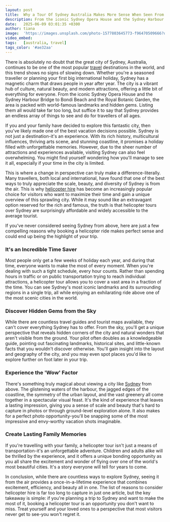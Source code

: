 ```yaml
---
layout: post
title:  Why a Tour Of Sydney Australia Makes More Sense When Seen From The Air
description: From the iconic Sydney Opera House and the Sydney Harbour Bridge to Bondi Beach and the Royal Botanic Garden, the area is packed with world-famous landmarks and hidden gems.
date:   2025-06-09 03:01:35 +0300
author: tiana
image:  'https://images.unsplash.com/photo-1577803645773-f96470509666?q=80&w=2940&auto=format&fit=crop&ixlib=rb-4.1.0&ixid=M3wxMjA3fDB8MHxwaG90by1wYWdlfHx8fGVufDB8fHx8fA%3D%3D'
video_embed:
tags:   [australia, travel]
tags_color: '#ae32aa'
---
```

There is absolutely no doubt that the great city of Sydney, Australia, continues to be one of the most popular [travel](https://infeeds.com/3-essential-considerations-when-you-want-to-hire-a-camper-van-on-the-island-of-tasmania) destinations in the world, and this trend shows no signs of slowing down. Whether you're a seasoned traveller or planning your first big international holiday, Sydney has a magnetic charm that draws people in year after year. The city is a vibrant hub of culture, natural beauty, and modern attractions, offering a little bit of everything for everyone. From the iconic Sydney Opera House and the Sydney Harbour Bridge to Bondi Beach and the Royal Botanic Garden, the area is packed with world-famous landmarks and hidden gems. Listing them all would take far too long, but suffice it to say that Sydney provides an endless array of things to see and do for travellers of all ages.

If you and your family have decided to explore this fantastic city, then you've likely made one of the best vacation decisions possible. Sydney is not just a destination-it's an experience. With its rich history, multicultural influences, thriving arts scene, and stunning coastline, it promises a holiday filled with unforgettable memories. However, due to the sheer number of attractions and experiences available, visiting Sydney can also feel overwhelming. You might find yourself wondering how you'll manage to see it all, especially if your time in the city is limited.

This is where a change in perspective can truly make a difference-literally. Many travellers, both local and international, have found that one of the best ways to truly appreciate the scale, beauty, and diversity of Sydney is from the air. This is why [helicopter hire](https://www.sydneyhelitours.com.au/helicopter-charter) has become an increasingly popular choice for visitors who want to maximize their time and gain a unique overview of this sprawling city. While it may sound like an extravagant option reserved for the rich and famous, the truth is that helicopter tours over Sydney are surprisingly affordable and widely accessible to the average tourist.

If you've never considered seeing Sydney from above, here are just a few compelling reasons why booking a helicopter ride makes perfect sense and could end up being the highlight of your trip.

### It's an Incredible Time Saver

Most people only get a few weeks of holiday each year, and during that time, everyone wants to make the most of every moment. When you're dealing with such a tight schedule, every hour counts. Rather than spending hours in traffic or on public transportation trying to reach individual attractions, a helicopter tour allows you to cover a vast area in a fraction of the time. You can see Sydney's most iconic landmarks and its surrounding regions in a single trip, all while enjoying an exhilarating ride above one of the most scenic cities in the world.

### Discover Hidden Gems from the Sky

While there are countless travel guides and tourist maps available, they can't cover everything Sydney has to offer. From the sky, you'll get a unique perspective that reveals hidden corners of the city and natural wonders that aren't visible from the ground. Your pilot often doubles as a knowledgeable guide, pointing out fascinating landmarks, historical sites, and little-known facts that you wouldn't discover otherwise. You'll gain insight into the layout and geography of the city, and you may even spot places you'd like to explore further on foot later in your trip.

### Experience the 'Wow' Factor

There's something truly magical about viewing a city like [Sydney](https://www.cityofsydney.nsw.gov.au/sydney-visitors-guide) from above. The glistening waters of the harbour, the jagged edges of the coastline, the symmetry of the urban layout, and the vast greenery all come together in a spectacular visual feast. It's the kind of experience that leaves a lasting impression, giving you a sense of scale and beauty that's hard to capture in photos or through ground-level exploration alone. It also makes for a perfect photo opportunity-you'll be snapping some of the most impressive and envy-worthy vacation shots imaginable.

### Create Lasting Family Memories

If you're travelling with your family, a helicopter tour isn't just a means of transportation-it's an unforgettable adventure. Children and adults alike will be thrilled by the experience, and it offers a unique bonding opportunity as you all share the excitement and wonder of flying over one of the world's most beautiful cities. It's a story everyone will tell for years to come.

In conclusion, while there are countless ways to explore Sydney, seeing it from the air provides a once-in-a-lifetime experience that combines excitement, efficiency, and beauty all in one. The list of reasons to consider helicopter hire is far too long to capture in just one article, but the key takeaway is simple: if you're planning a trip to Sydney and want to make the most of it, booking a helicopter tour is an opportunity you don't want to miss. Treat yourself and your loved ones to a perspective that most visitors never get to see-you won't regret it.